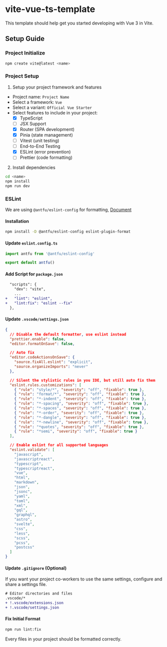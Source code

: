 # vite-vue-ts-template

This template should help get you started developing with Vue 3 in Vite.

## Setup Guide

### Project Initialize

```sh
npm create vite@latest <name>
```

### Project Setup

1. Setup your project framework and features
- Project name: `Project Name`
- Select a framework: `Vue`
- Select a variant: `Official Vue Starter`
- Select features to include in your project:
  - [x] TypeScript
  - [ ] JSX Support
  - [x] Router (SPA development)
  - [x] Pinia (state management)
  - [ ] Vitest (unit testing)
  - [ ] End-to-End Testing
  - [x] ESLint (error prevention)
  - [ ] Prettier (code formatting)

2. Install dependencies
```sh
cd <name>
npm install
npm run dev
```

### ESLint

We are using `@antfu/eslint-config` for formatting, [Document](https://github.com/antfu/eslint-config)

#### Installation
```sh
npm install -D @antfu/eslint-config eslint-plugin-format
```

#### Update `eslint.config.ts`
```ts
import antfu from '@antfu/eslint-config'

export default antfu()
```
#### Add Script for `package.json`
```diff
  "scripts": {
    "dev": "vite",
    ...
+   "lint": "eslint",
+   "lint:fix": "eslint --fix"
  },
```

#### Update `.vscode/settings.json`
```json
{
  // Disable the default formatter, use eslint instead
  "prettier.enable": false,
  "editor.formatOnSave": false,

  // Auto fix
  "editor.codeActionsOnSave": {
    "source.fixAll.eslint": "explicit",
    "source.organizeImports": "never"
  },

  // Silent the stylistic rules in you IDE, but still auto fix them
  "eslint.rules.customizations": [
    { "rule": "style/*", "severity": "off", "fixable": true },
    { "rule": "format/*", "severity": "off", "fixable": true },
    { "rule": "*-indent", "severity": "off", "fixable": true },
    { "rule": "*-spacing", "severity": "off", "fixable": true },
    { "rule": "*-spaces", "severity": "off", "fixable": true },
    { "rule": "*-order", "severity": "off", "fixable": true },
    { "rule": "*-dangle", "severity": "off", "fixable": true },
    { "rule": "*-newline", "severity": "off", "fixable": true },
    { "rule": "*quotes", "severity": "off", "fixable": true },
    { "rule": "*semi", "severity": "off", "fixable": true }
  ],

  // Enable eslint for all supported languages
  "eslint.validate": [
    "javascript",
    "javascriptreact",
    "typescript",
    "typescriptreact",
    "vue",
    "html",
    "markdown",
    "json",
    "jsonc",
    "yaml",
    "toml",
    "xml",
    "gql",
    "graphql",
    "astro",
    "svelte",
    "css",
    "less",
    "scss",
    "pcss",
    "postcss"
  ]
}
```

#### Update `.gitignore` (Optional)
If you want your project co-workers to use the same settings, configure and share a settings file.
```diff
# Editor directories and files
.vscode/*
+ !.vscode/extensions.json
+ !.vscode/settings.json
```

#### Fix Initial Format
```sh
npm run lint:fix
```
Every files in your project should be formatted correctly.
